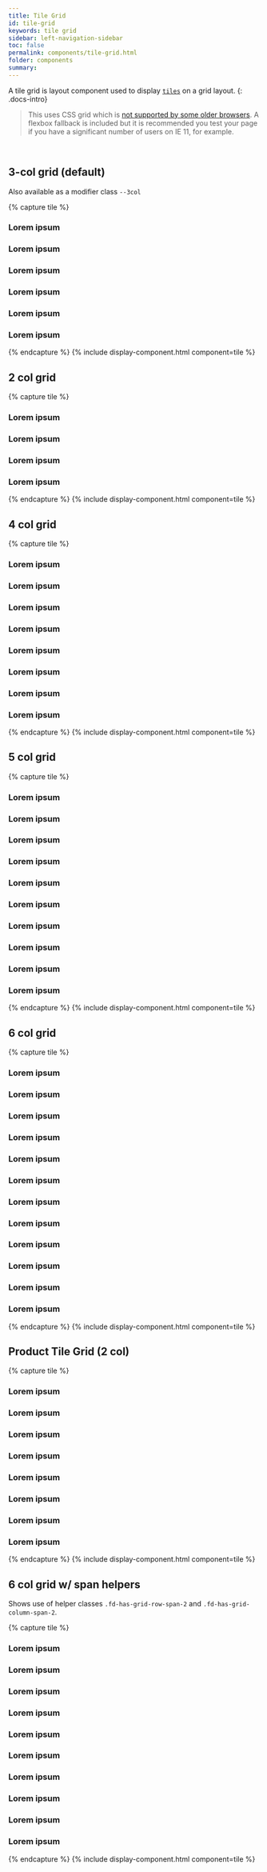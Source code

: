 ```yaml
---
title: Tile Grid
id: tile-grid
keywords: tile grid
sidebar: left-navigation-sidebar
toc: false
permalink: components/tile-grid.html
folder: components
summary:
---
```


A tile grid is layout component used to display [`tiles`](tile.html) on a grid layout.
{: .docs-intro}

> This uses CSS grid which is [not supported by some older browsers](https://caniuse.com/#feat=css-grid). A flexbox fallback is included but it is recommended you test your page if you have a significant number of users on IE 11, for example.

<br>

## 3-col grid (default)

Also available as a modifier class `--3col`

{% capture tile %}
<div class="fd-tile-grid">
    <div class="fd-tile">
        <div class="fd-tile__content">
          <h3 class="fd-tile__title">Lorem ipsum</h3>
        </div>
    </div>
    <div class="fd-tile">
        <div class="fd-tile__content">
          <h3 class="fd-tile__title">Lorem ipsum</h3>
        </div>
    </div>
    <div class="fd-tile">
        <div class="fd-tile__content">
          <h3 class="fd-tile__title">Lorem ipsum</h3>
        </div>
    </div>
    <div class="fd-tile">
        <div class="fd-tile__content">
          <h3 class="fd-tile__title">Lorem ipsum</h3>
        </div>
    </div>
    <div class="fd-tile">
        <div class="fd-tile__content">
          <h3 class="fd-tile__title">Lorem ipsum</h3>
        </div>
    </div>
    <div class="fd-tile">
        <div class="fd-tile__content">
          <h3 class="fd-tile__title">Lorem ipsum</h3>
        </div>
    </div>
</div>
{% endcapture %}
{% include display-component.html component=tile %}

<br>


## 2 col grid

{% capture tile %}
<div class="fd-tile-grid fd-tile-grid--2col">
    <div class="fd-tile">
        <div class="fd-tile__media">
            <span class=" fd-identifier--m sap-icon--home fd-has-background-color-accent-3"></span>
        </div>
        <div class="fd-tile__content">
          <h3 class="fd-tile__title">Lorem ipsum</h3>
        </div>
    </div>
    <div class="fd-tile">
        <div class="fd-tile__media">
            <span class=" fd-identifier--m sap-icon--home fd-has-background-color-accent-3"></span>
        </div>
        <div class="fd-tile__content">
          <h3 class="fd-tile__title">Lorem ipsum</h3>
        </div>
    </div>
    <div class="fd-tile">
        <div class="fd-tile__media">
            <span class=" fd-identifier--m sap-icon--home fd-has-background-color-accent-3"></span>
        </div>
        <div class="fd-tile__content">
          <h3 class="fd-tile__title">Lorem ipsum</h3>
        </div>
    </div>
    <div class="fd-tile">
        <div class="fd-tile__media">
            <span class=" fd-identifier--m sap-icon--home fd-has-background-color-accent-3"></span>
        </div>
        <div class="fd-tile__content">
          <h3 class="fd-tile__title">Lorem ipsum</h3>
        </div>
    </div>
</div>
{% endcapture %}
{% include display-component.html component=tile %}

<br>

## 4 col grid

{% capture tile %}
<div class="fd-tile-grid fd-tile-grid--4col">
    <div class="fd-tile">
        <div class="fd-tile__content">
          <h3 class="fd-tile__title">Lorem ipsum</h3>
        </div>
    </div>
    <div class="fd-tile">
        <div class="fd-tile__content">
          <h3 class="fd-tile__title">Lorem ipsum</h3>
        </div>
    </div>
    <div class="fd-tile">
        <div class="fd-tile__content">
          <h3 class="fd-tile__title">Lorem ipsum</h3>
        </div>
    </div>
    <div class="fd-tile">
        <div class="fd-tile__content">
          <h3 class="fd-tile__title">Lorem ipsum</h3>
        </div>
    </div>
    <div class="fd-tile">
        <div class="fd-tile__content">
          <h3 class="fd-tile__title">Lorem ipsum</h3>
        </div>
    </div>
    <div class="fd-tile">
        <div class="fd-tile__content">
          <h3 class="fd-tile__title">Lorem ipsum</h3>
        </div>
    </div>
    <div class="fd-tile">
        <div class="fd-tile__content">
          <h3 class="fd-tile__title">Lorem ipsum</h3>
        </div>
    </div>
    <div class="fd-tile">
        <div class="fd-tile__content">
          <h3 class="fd-tile__title">Lorem ipsum</h3>
        </div>
    </div>
</div>
{% endcapture %}
{% include display-component.html component=tile %}

<br>

## 5 col grid

{% capture tile %}
<div class="fd-tile-grid fd-tile-grid--5col">
    <div class="fd-tile">
        <div class="fd-tile__content">
            <h3 class="fd-tile__title">Lorem ipsum</h3>
        </div>
    </div>
    <div class="fd-tile">
        <div class="fd-tile__content">
            <h3 class="fd-tile__title">Lorem ipsum</h3>
        </div>
    </div>
    <div class="fd-tile">
        <div class="fd-tile__content">
            <h3 class="fd-tile__title">Lorem ipsum</h3>
        </div>
    </div>
    <div class="fd-tile">
        <div class="fd-tile__content">
            <h3 class="fd-tile__title">Lorem ipsum</h3>
        </div>
    </div>
    <div class="fd-tile">
        <div class="fd-tile__content">
            <h3 class="fd-tile__title">Lorem ipsum</h3>
        </div>
    </div>
    <div class="fd-tile">
        <div class="fd-tile__content">
            <h3 class="fd-tile__title">Lorem ipsum</h3>
        </div>
    </div>
    <div class="fd-tile">
        <div class="fd-tile__content">
            <h3 class="fd-tile__title">Lorem ipsum</h3>
        </div>
    </div>
    <div class="fd-tile">
        <div class="fd-tile__content">
            <h3 class="fd-tile__title">Lorem ipsum</h3>
        </div>
    </div>
    <div class="fd-tile">
        <div class="fd-tile__content">
            <h3 class="fd-tile__title">Lorem ipsum</h3>
        </div>
    </div>
    <div class="fd-tile">
        <div class="fd-tile__content">
            <h3 class="fd-tile__title">Lorem ipsum</h3>
        </div>
    </div>
</div>
{% endcapture %}
{% include display-component.html component=tile %}

<br>

## 6 col grid

{% capture tile %}
<div class="fd-tile-grid fd-tile-grid--6col">
    <div class="fd-tile">
        <div class="fd-tile__content">
            <h3 class="fd-tile__title">Lorem ipsum</h3>
        </div>
    </div>
    <div class="fd-tile">
        <div class="fd-tile__content">
            <h3 class="fd-tile__title">Lorem ipsum</h3>
        </div>
    </div>
    <div class="fd-tile">
        <div class="fd-tile__content">
            <h3 class="fd-tile__title">Lorem ipsum</h3>
        </div>
    </div>
    <div class="fd-tile">
        <div class="fd-tile__content">
            <h3 class="fd-tile__title">Lorem ipsum</h3>
        </div>
    </div>
    <div class="fd-tile">
        <div class="fd-tile__content">
            <h3 class="fd-tile__title">Lorem ipsum</h3>
        </div>
    </div>
    <div class="fd-tile">
        <div class="fd-tile__content">
            <h3 class="fd-tile__title">Lorem ipsum</h3>
        </div>
    </div>
    <div class="fd-tile">
        <div class="fd-tile__content">
            <h3 class="fd-tile__title">Lorem ipsum</h3>
        </div>
    </div>
    <div class="fd-tile">
        <div class="fd-tile__content">
            <h3 class="fd-tile__title">Lorem ipsum</h3>
        </div>
    </div>
    <div class="fd-tile">
        <div class="fd-tile__content">
            <h3 class="fd-tile__title">Lorem ipsum</h3>
        </div>
    </div>
    <div class="fd-tile">
        <div class="fd-tile__content">
            <h3 class="fd-tile__title">Lorem ipsum</h3>
        </div>
    </div>
    <div class="fd-tile">
        <div class="fd-tile__content">
            <h3 class="fd-tile__title">Lorem ipsum</h3>
        </div>
    </div>
    <div class="fd-tile">
        <div class="fd-tile__content">
            <h3 class="fd-tile__title">Lorem ipsum</h3>
        </div>
    </div>
</div>
{% endcapture %}
{% include display-component.html component=tile %}

<br>

## Product Tile Grid (2 col)

{% capture tile %}
<div class="fd-tile-grid fd-tile-grid--2col">
    <div class="fd-product-tile" role="button">
        <div class="fd-product-tile__media" style="background-image: url('https://techne.yaas.io/images/product-thumbnail-wide.png');"></div>
        <div class="fd-product-tile__content">
          <h3 class="fd-product-tile__title">Lorem ipsum</h3>
        </div>
    </div>
    <div class="fd-product-tile" role="button">
        <div class="fd-product-tile__media" style="background-image: url('https://techne.yaas.io/images/product-thumbnail-wide.png');"></div>
        <div class="fd-product-tile__content">
          <h3 class="fd-product-tile__title">Lorem ipsum</h3>
        </div>
    </div>
    <div class="fd-product-tile" role="button">
        <div class="fd-product-tile__media" style="background-image: url('https://techne.yaas.io/images/product-thumbnail-wide.png');"></div>
        <div class="fd-product-tile__content">
          <h3 class="fd-product-tile__title">Lorem ipsum</h3>
        </div>
    </div>
    <div class="fd-product-tile" role="button">
        <div class="fd-product-tile__media" style="background-image: url('https://techne.yaas.io/images/product-thumbnail-wide.png');"></div>
        <div class="fd-product-tile__content">
          <h3 class="fd-product-tile__title">Lorem ipsum</h3>
        </div>
    </div>
    <div class="fd-product-tile" role="button">
        <div class="fd-product-tile__media" style="background-image: url('https://techne.yaas.io/images/product-thumbnail-wide.png');"></div>
        <div class="fd-product-tile__content">
          <h3 class="fd-product-tile__title">Lorem ipsum</h3>
        </div>
    </div>
    <div class="fd-product-tile" role="button">
        <div class="fd-product-tile__media" style="background-image: url('https://techne.yaas.io/images/product-thumbnail-wide.png');"></div>
        <div class="fd-product-tile__content">
          <h3 class="fd-product-tile__title">Lorem ipsum</h3>
        </div>
    </div>
    <div class="fd-product-tile" role="button">
        <div class="fd-product-tile__media" style="background-image: url('https://techne.yaas.io/images/product-thumbnail-wide.png');"></div>
        <div class="fd-product-tile__content">
          <h3 class="fd-product-tile__title">Lorem ipsum</h3>
        </div>
    </div>
    <div class="fd-product-tile" role="button">
        <div class="fd-product-tile__media" style="background-image: url('https://techne.yaas.io/images/product-thumbnail-wide.png');"></div>
        <div class="fd-product-tile__content">
          <h3 class="fd-product-tile__title">Lorem ipsum</h3>
        </div>
    </div>
</div>
{% endcapture %}
{% include display-component.html component=tile %}

<br>

## 6 col grid w/ span helpers
Shows use of helper classes `.fd-has-grid-row-span-2` and `.fd-has-grid-column-span-2`.

{% capture tile %}
<div class="fd-tile-grid fd-tile-grid--6col">
    <div class="fd-tile fd-has-grid-row-span-2 fd-has-background-color-accent-7">
        <div class="fd-tile__content">
          <h3 class="fd-tile__title">Lorem ipsum</h3>
        </div>
    </div>
    <div class="fd-tile">
        <div class="fd-tile__content">
          <h3 class="fd-tile__title">Lorem ipsum</h3>
        </div>
    </div>
    <div class="fd-tile">
        <div class="fd-tile__content">
          <h3 class="fd-tile__title">Lorem ipsum</h3>
        </div>
    </div>
    <div class="fd-tile">
        <div class="fd-tile__content">
          <h3 class="fd-tile__title">Lorem ipsum</h3>
        </div>
    </div>
    <div class="fd-tile">
        <div class="fd-tile__content">
          <h3 class="fd-tile__title">Lorem ipsum</h3>
        </div>
    </div>
    <div class="fd-tile">
        <div class="fd-tile__content">
          <h3 class="fd-tile__title">Lorem ipsum</h3>
        </div>
    </div>
    <div class="fd-tile">
        <div class="fd-tile__content">
          <h3 class="fd-tile__title">Lorem ipsum</h3>
        </div>
    </div>
    <div class="fd-tile">
        <div class="fd-tile__content">
          <h3 class="fd-tile__title">Lorem ipsum</h3>
        </div>
    </div>
    <div class="fd-tile">
        <div class="fd-tile__content">
          <h3 class="fd-tile__title">Lorem ipsum</h3>
        </div>
    </div>
    <div class="fd-tile fd-has-grid-column-span-2 fd-has-background-color-accent-7">
        <div class="fd-tile__content">
          <h3 class="fd-tile__title">Lorem ipsum</h3>
        </div>
    </div>
</div>
{% endcapture %}
{% include display-component.html component=tile %}

<br>
